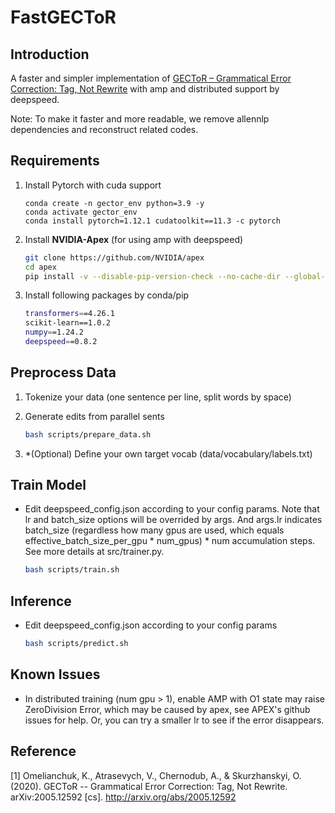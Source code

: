 # FastGECToR

## Introduction
A faster and simpler implementation of [GECToR – Grammatical Error Correction: Tag, Not Rewrite](https://github.com/grammarly/gector) with amp and distributed support by deepspeed. 

Note: To make it faster and more readable, we remove allennlp dependencies and reconstruct related codes.

## Requirements

1. Install Pytorch with cuda support
    ```
    conda create -n gector_env python=3.9 -y
    conda activate gector_env
    conda install pytorch=1.12.1 cudatoolkit==11.3 -c pytorch
    ```

2. Install **NVIDIA-Apex** (for using amp with deepspeed)
    ```bash
    git clone https://github.com/NVIDIA/apex
    cd apex
    pip install -v --disable-pip-version-check --no-cache-dir --global-option="--cpp_ext" --global-option="--cuda_ext" ./
    ```
3. Install following packages by conda/pip
    ```bash
    transformers==4.26.1
    scikit-learn==1.0.2
    numpy==1.24.2
    deepspeed==0.8.2
    ```

## Preprocess Data
1. Tokenize your data (one sentence per line, split words by space)

2. Generate edits from parallel sents
    ```bash
    bash scripts/prepare_data.sh
    ```

3. \*(Optional) Define your own target vocab (data/vocabulary/labels.txt)

## Train Model
- Edit deepspeed_config.json according to your config params. Note that lr and batch_size options will be overrided by args. And args.lr indicates batch_size (regardless how many gpus are used, which equals effective_batch_size_per_gpu * num_gpus) * num accumulation steps. See more details at src/trainer.py.
   ```bash
   bash scripts/train.sh
   ```

## Inference
- Edit deepspeed_config.json according to your config params
    ```bash
    bash scripts/predict.sh
    ```

## Known Issues
- In distributed training (num gpu > 1), enable AMP with O1 state may raise ZeroDivision Error, which may be caused by apex, see APEX's github issues for help. Or, you can try a smaller lr to see if the error disappears.

## Reference
[1] Omelianchuk, K., Atrasevych, V., Chernodub, A., & Skurzhanskyi, O. (2020). GECToR -- Grammatical Error Correction: Tag, Not Rewrite. arXiv:2005.12592 [cs]. http://arxiv.org/abs/2005.12592

